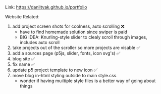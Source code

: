 Link: https://danlitvak.github.io/portfolio

Website Related:
1) add project screen shots for coolness, auto scrolling ❌
    - have to find homemade solution since swiper is paid
    - BIG IDEA: Knurling-style slider to clealy scroll through images, includes auto scroll
2) take projects out of the scroller so more projects are visable ✅
3) add a sources page (p5js, slider, fonts, icon svg's) ✅
4) blog site ✅
5) fix name ✅
6) update p5 project template to new icon ✅
7) move blog in-html styling outside to main style.css
    - wonder if having muiltiple style files is a better way of going about things